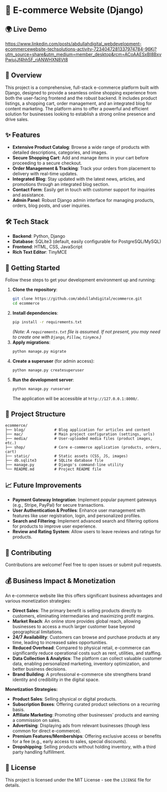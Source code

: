 # 🚀 E-commerce Website (Django)

## 🌍 Live Demo
https://www.linkedin.com/posts/abdullahdigital_webdevelopment-ecommercewebsite-techsolutions-activity-7234047281337974784-96Kj?utm_source=share&utm_medium=member_desktop&rcm=ACoAAESxBI8BxvPwjujJf4hh5F_riANWHXN8Vt8

## 📌 Overview
This project is a comprehensive, full-stack e-commerce platform built with Django, designed to provide a seamless online shopping experience from both the user-facing frontend and the robust backend. It includes product listings, a shopping cart, order management, and an integrated blog for content marketing. The platform aims to offer a powerful and efficient solution for businesses looking to establish a strong online presence and drive sales.

## ✨ Features
*   **Extensive Product Catalog**: Browse a wide range of products with detailed descriptions, categories, and images.
*   **Secure Shopping Cart**: Add and manage items in your cart before proceeding to a secure checkout.
*   **Order Management & Tracking**: Track your orders from placement to delivery with real-time updates.
*   **Integrated Blog**: Stay updated with the latest news, articles, and promotions through an integrated blog section.
*   **Contact Form**: Easily get in touch with customer support for inquiries and assistance.
*   **Admin Panel**: Robust Django admin interface for managing products, orders, blog posts, and user inquiries.

## 🛠️ Tech Stack
*   **Backend**: Python, Django
*   **Database**: SQLite3 (default, easily configurable for PostgreSQL/MySQL)
*   **Frontend**: HTML, CSS, JavaScript
*   **Rich Text Editor**: TinyMCE

## 🚀 Getting Started
Follow these steps to get your development environment up and running:

1.  **Clone the repository**:
    ```bash
    git clone https://github.com/abdullahdigital/ecommerce.git
    cd ecommerce
    ```
2.  **Install dependencies**:
    ```bash
    pip install -r requirements.txt
    ```
    *(Note: A `requirements.txt` file is assumed. If not present, you may need to create one with `Django`, `Pillow`, `tinymce`.)*
3.  **Apply migrations**:
    ```bash
    python manage.py migrate
    ```
4.  **Create a superuser** (for admin access):
    ```bash
    python manage.py createsuperuser
    ```
5.  **Run the development server**:
    ```bash
    python manage.py runserver
    ```
    The application will be accessible at `http://127.0.0.1:8000/`.

## 📂 Project Structure
```
ecommerce/
├── blog/             # Blog application for articles and content
├── mac/              # Main project configuration (settings, urls)
├── media/            # User-uploaded media files (product images, etc.)
├── shop/             # Core e-commerce application (products, orders, cart)
├── static/           # Static assets (CSS, JS, images)
├── db.sqlite3        # SQLite database file
├── manage.py         # Django's command-line utility
└── README.md         # Project README file
```

## 📈 Future Improvements
*   **Payment Gateway Integration**: Implement popular payment gateways (e.g., Stripe, PayPal) for secure transactions.
*   **User Authentication & Profiles**: Enhance user management with features like user registration, login, and personalized profiles.
*   **Search and Filtering**: Implement advanced search and filtering options for products to improve user experience.
*   **Review and Rating System**: Allow users to leave reviews and ratings for products.

## 🤝 Contributing
Contributions are welcome! Feel free to open issues or submit pull requests.

## 💰 Business Impact & Monetization

An e-commerce website like this offers significant business advantages and various monetization strategies:

*   **Direct Sales**: The primary benefit is selling products directly to customers, eliminating intermediaries and maximizing profit margins.
*   **Market Reach**: An online store provides global reach, allowing businesses to access a much larger customer base beyond geographical limitations.
*   **24/7 Availability**: Customers can browse and purchase products at any time, leading to increased sales opportunities.
*   **Reduced Overhead**: Compared to physical retail, e-commerce can significantly reduce operational costs such as rent, utilities, and staffing.
*   **Data Collection & Analytics**: The platform can collect valuable customer data, enabling personalized marketing, inventory optimization, and better business decisions.
*   **Brand Building**: A professional e-commerce site strengthens brand identity and credibility in the digital space.

**Monetization Strategies:**

*   **Product Sales**: Selling physical or digital products.
*   **Subscription Boxes**: Offering curated product selections on a recurring basis.
*   **Affiliate Marketing**: Promoting other businesses' products and earning a commission on sales.
*   **Advertising**: Displaying ads from relevant businesses (though less common for direct e-commerce).
*   **Premium Features/Memberships**: Offering exclusive access or benefits for a fee (e.g., early access to sales, special discounts).
*   **Dropshipping**: Selling products without holding inventory, with a third party handling fulfillment.

## 📜 License
This project is licensed under the MIT License - see the `LICENSE` file for details.
